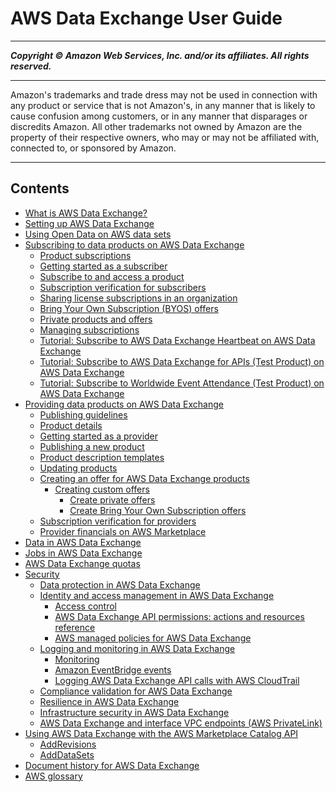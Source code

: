 # AWS Data Exchange User Guide 

-----
*****Copyright &copy; Amazon Web Services, Inc. and/or its affiliates. All rights reserved.*****

-----
Amazon's trademarks and trade dress may not be used in 
     connection with any product or service that is not Amazon's, 
     in any manner that is likely to cause confusion among customers, 
     or in any manner that disparages or discredits Amazon. All other 
     trademarks not owned by Amazon are the property of their respective
     owners, who may or may not be affiliated with, connected to, or 
     sponsored by Amazon.

-----
## Contents
+ [What is AWS Data Exchange?](what-is.md)
+ [Setting up AWS Data Exchange](setting-up.md)
+ [Using Open Data on AWS data sets](open-data.md)
+ [Subscribing to data products on AWS Data Exchange](subscribe-to-data-sets.md)
   + [Product subscriptions](product-subscriptions.md)
   + [Getting started as a subscriber](subscriber-getting-started.md)
   + [Subscribe to and access a product](subscribing-to-product.md)
   + [Subscription verification for subscribers](subscription-verification-sub.md)
   + [Sharing license subscriptions in an organization](organizations-sharing.md)
   + [Bring Your Own Subscription (BYOS) offers](subscribe-to-byos-offer.md)
   + [Private products and offers](subscribe-to-private-offer.md)
   + [Managing subscriptions](managing-subscriptions.md)
   + [Tutorial: Subscribe to AWS Data Exchange Heartbeat on AWS Data Exchange](heartbeat.md)
   + [Tutorial: Subscribe to AWS Data Exchange for APIs (Test Product) on AWS Data Exchange](subscriber-tutorial-api-product.md)
   + [Tutorial: Subscribe to Worldwide Event Attendance (Test Product) on AWS Data Exchange](subscriber-tutorial-RS-product.md)
+ [Providing data products on AWS Data Exchange](providing-data-sets.md)
   + [Publishing guidelines](publishing-guidelines.md)
   + [Product details](product-details.md)
   + [Getting started as a provider](provider-getting-started.md)
   + [Publishing a new product](publishing-products.md)
   + [Product description templates](product-description-templates.md)
   + [Updating products](updating-products.md)
   + [Creating an offer for AWS Data Exchange products](prepare-offers.md)
      + [Creating custom offers](create-custom-offers.md)
         + [Create private offers](private-offer-configuration.md)
         + [Create Bring Your Own Subscription offers](create-byos-offers.md)
   + [Subscription verification for providers](subscription-verification-pro.md)
   + [Provider financials on AWS Marketplace](provider-financials.md)
+ [Data in AWS Data Exchange](data-sets.md)
+ [Jobs in AWS Data Exchange](jobs.md)
+ [AWS Data Exchange quotas](limits.md)
+ [Security](security.md)
   + [Data protection in AWS Data Exchange](data-protection.md)
   + [Identity and access management in AWS Data Exchange](auth-access.md)
      + [Access control](access-control.md)
      + [AWS Data Exchange API permissions: actions and resources reference](api-permissions-ref.md)
      + [AWS managed policies for AWS Data Exchange](security-iam-awsmanpol.md)
   + [Logging and monitoring in AWS Data Exchange](logging-and-monitoring.md)
      + [Monitoring](monitoring-overview.md)
      + [Amazon EventBridge events](cloudwatch-events.md)
      + [Logging AWS Data Exchange API calls with AWS CloudTrail](logging-api-calls-with-cloudtrail.md)
   + [Compliance validation for AWS Data Exchange](compliance-program-info.md)
   + [Resilience in AWS Data Exchange](disaster-recovery-resiliency.md)
   + [Infrastructure security in AWS Data Exchange](infrastructure-security.md)
   + [AWS Data Exchange and interface VPC endpoints (AWS PrivateLink)](vpc-interface-endpoints.md)
+ [Using AWS Data Exchange with the AWS Marketplace Catalog API](appendices.md)
   + [AddRevisions](add-revisions.md)
   + [AddDataSets](add-data-sets.md)
+ [Document history for AWS Data Exchange](doc-history.md)
+ [AWS glossary](glossary.md)